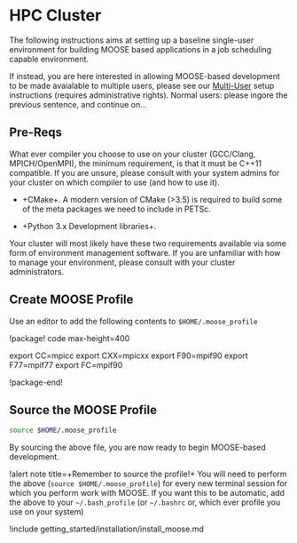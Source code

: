 # HPC Cluster

The following instructions aims at setting up a baseline single-user environment for building MOOSE based applications in a job scheduling capable environment.

If instead, you are here interested in allowing MOOSE-based development to be made avaialable to multiple users, please see our [Multi-User](getting_started/installation/cluster.md) setup instructions (requires administrative rights). Normal users: please ingore the previous sentence, and continue on...

## Pre-Reqs

What ever compiler you choose to use on your cluster (GCC/Clang, MPICH/OpenMPI), the minimum requirement, is that it must be C++11 compatible. If you are unsure, please consult with your system admins for your cluster on which compiler to use (and how to use it).

- +CMake+. A modern version of CMake (>3.5) is required to build some of the meta packages we need to include in PETSc.

- +Python 3.x Development libraries+.

Your cluster will most likely have these two requirements available via some form of environment management software. If you are unfamiliar with how to manage your environment, please consult with your cluster administrators.

## Create MOOSE Profile

Use an editor to add the following contents to `$HOME/.moose_profile`

!package! code max-height=400

export CC=mpicc
export CXX=mpicxx
export F90=mpif90
export F77=mpif77
export FC=mpif90

!package-end!

## Source the MOOSE Profile

```bash
source $HOME/.moose_profile
```

By sourcing the above file, you are now ready to begin MOOSE-based development.

!alert note title=+Remember to source the profile!+
You will need to perform the above (`source $HOME/.moose_profile`) for every new terminal session for which you perform work with MOOSE. If you want this to be automatic, add the above to your `~/.bash_profile` (or `~/.bashrc` or, which ever profile you use on your system)

!include getting_started/installation/install_moose.md
